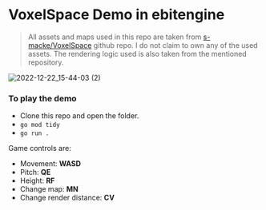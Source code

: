 # VoxelSpace Demo in ebitengine

> All assets and maps used in this repo are taken from [s-macke/VoxelSpace](https://github.com/s-macke/VoxelSpace) github repo. I do not claim to own any of the used assets. The rendering logic used is also taken from the mentioned repository.

![2022-12-22_15-44-03 (2)](https://user-images.githubusercontent.com/120729657/209124810-0ef3781f-8ea5-42c5-816f-84bd3f76bb87.gif)

### To play the demo
- Clone this repo and open the folder.
- `go mod tidy`
- `go run .`

Game controls are:
- Movement: **WASD**
- Pitch: **QE**
- Height: **RF**
- Change map: **MN**
- Change render distance: **CV**
